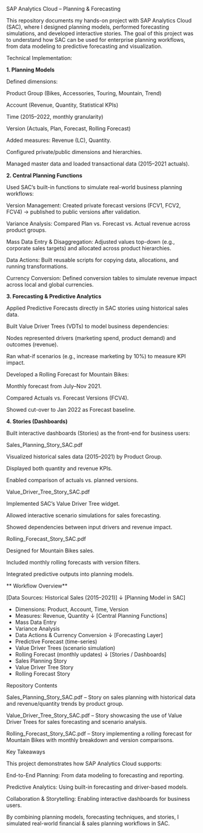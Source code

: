 SAP Analytics Cloud – Planning & Forecasting 

This repository documents my hands-on project with SAP Analytics Cloud (SAC), where I designed planning models, performed forecasting simulations, and developed interactive stories.
The goal of this project was to understand how SAC can be used for enterprise planning workflows, from data modeling to predictive forecasting and visualization.

Technical Implementation:

**1. Planning Models**

Defined dimensions:

Product Group (Bikes, Accessories, Touring, Mountain, Trend)

Account (Revenue, Quantity, Statistical KPIs)

Time (2015–2022, monthly granularity)

Version (Actuals, Plan, Forecast, Rolling Forecast)

Added measures: Revenue (LC), Quantity.

Configured private/public dimensions and hierarchies.

Managed master data and loaded transactional data (2015–2021 actuals).

**2. Central Planning Functions**

Used SAC’s built-in functions to simulate real-world business planning workflows:

Version Management: Created private forecast versions (FCV1, FCV2, FCV4) → published to public versions after validation.

Variance Analysis: Compared Plan vs. Forecast vs. Actual revenue across product groups.

Mass Data Entry & Disaggregation: Adjusted values top-down (e.g., corporate sales targets) and allocated across product hierarchies.

Data Actions: Built reusable scripts for copying data, allocations, and running transformations.

Currency Conversion: Defined conversion tables to simulate revenue impact across local and global currencies.

**3. Forecasting & Predictive Analytics**

Applied Predictive Forecasts directly in SAC stories using historical sales data.

Built Value Driver Trees (VDTs) to model business dependencies:

Nodes represented drivers (marketing spend, product demand) and outcomes (revenue).

Ran what-if scenarios (e.g., increase marketing by 10%) to measure KPI impact.

Developed a Rolling Forecast for Mountain Bikes:

Monthly forecast from July–Nov 2021.

Compared Actuals vs. Forecast Versions (FCV4).

Showed cut-over to Jan 2022 as Forecast baseline.

**4. Stories (Dashboards)**

Built interactive dashboards (Stories) as the front-end for business users:

Sales_Planning_Story_SAC.pdf

Visualized historical sales data (2015–2021) by Product Group.

Displayed both quantity and revenue KPIs.

Enabled comparison of actuals vs. planned versions.

Value_Driver_Tree_Story_SAC.pdf

Implemented SAC’s Value Driver Tree widget.

Allowed interactive scenario simulations for sales forecasting.

Showed dependencies between input drivers and revenue impact.

Rolling_Forecast_Story_SAC.pdf

Designed for Mountain Bikes sales.

Included monthly rolling forecasts with version filters.

Integrated predictive outputs into planning models.

** Workflow Overview**

[Data Sources: Historical Sales (2015–2021)]
          ↓
 [Planning Model in SAC]
   - Dimensions: Product, Account, Time, Version
   - Measures: Revenue, Quantity
          ↓
 [Central Planning Functions]
   - Mass Data Entry
   - Variance Analysis
   - Data Actions & Currency Conversion
          ↓
 [Forecasting Layer]
   - Predictive Forecast (time-series)
   - Value Driver Trees (scenario simulation)
   - Rolling Forecast (monthly updates)
          ↓
 [Stories / Dashboards]
   - Sales Planning Story
   - Value Driver Tree Story
   - Rolling Forecast Story

Repository Contents

Sales_Planning_Story_SAC.pdf – Story on sales planning with historical data and revenue/quantity trends by product group.

Value_Driver_Tree_Story_SAC.pdf – Story showcasing the use of Value Driver Trees for sales forecasting and scenario analysis.

Rolling_Forecast_Story_SAC.pdf – Story implementing a rolling forecast for Mountain Bikes with monthly breakdown and version comparisons.

Key Takeaways

This project demonstrates how SAP Analytics Cloud supports:

End-to-End Planning: From data modeling to forecasting and reporting.

Predictive Analytics: Using built-in forecasting and driver-based models.

Collaboration & Storytelling: Enabling interactive dashboards for business users.

By combining planning models, forecasting techniques, and stories, I simulated real-world financial & sales planning workflows in SAC.
